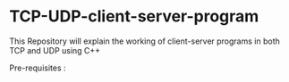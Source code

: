 # TCP-UDP-client-server-program
This Repository will explain the working of client-server programs in both TCP and UDP using C++

Pre-requisites : 
